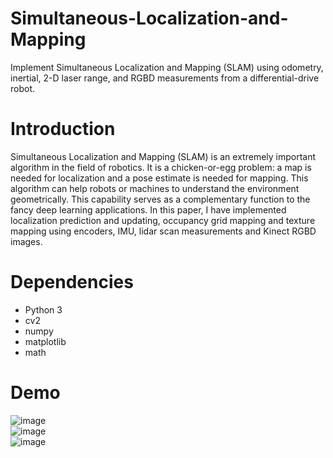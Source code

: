 # Simultaneous-Localization-and-Mapping
Implement Simultaneous Localization and Mapping (SLAM) using odometry, inertial, 2-D laser range, and RGBD measurements from a differential-drive robot.  

# Introduction
Simultaneous Localization and Mapping (SLAM) is an extremely important algorithm in the field of robotics. It is a chicken-or-egg problem: a map is needed for localization and a pose estimate is needed for mapping. This algorithm can help robots or machines to understand the environment geometrically. This capability serves as a complementary function to the fancy deep learning applications. In this paper, I have implemented localization prediction and updating, occupancy grid mapping and texture mapping using encoders, IMU, lidar scan measurements and Kinect RGBD images.  

# Dependencies
* Python 3   
* cv2  
* numpy  
* matplotlib  
* math  

# Demo
![image](https://github.com/shangweihung/Simultaneous-Localization-and-Mapping/blob/master/Demo_gif/dataset_20.gif=250x250)  
![image](https://github.com/shangweihung/Simultaneous-Localization-and-Mapping/blob/master/Demo_gif/dataset_21.gif=250x250)  
![image](https://github.com/shangweihung/Simultaneous-Localization-and-Mapping/blob/master/Demo_gif/testset.gif=250x250)  
